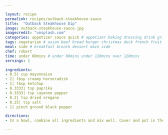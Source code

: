 ```yaml
---

layout: recipe
permalink: recipes/outback-steakhouse-sauce 
title:  "Outback Steakhouse Dip"
image: outback-steakhouse-sauce.jpg 
imagecredit: "unsplash.com" 
categories: appetizer sauce quick # appetizer baking dressing drink grill healthyish marinade oven pickling quick raw salad sandwich sauce snack soup
tags: vegetarian # asian beef bread burger christmas duck french fruit indian italian mexican nuts pasta pork poultry rice seafood thanksgiving vegetarian
meal: side # breakfast brunch dessert main side
chef: robert 
time: under 60mins # under 60mins under 120mins over 120mins
servings: 1 

ingredients:
- 0.5| cup mayonnaise
- 2| tbsp creamy horseradish
- 1| tbsp ketchup
- 0.3333| tsp paprika
- 0.3333| tsp cayenne pepper
- 0.2| tsp dried oregano
- 0.25| tsp salt
- 1| pinch ground black pepper

directions:
- In a bowl, combine all ingredients and mix well. Cover and put in the fridge for at least 3 hours to let flavors meld.

--- 
```

